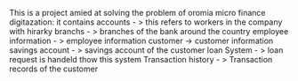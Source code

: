 This is a project amied at solving the problem of oromia micro finance digitazation:
it contains 
accounts - > this refers to workers in the company with hirarky
branchs - > branches of the bank around the country
employee information - > employee information
customer -> customer information
savings account - > savings account of the customer
loan System - > loan request is handeld thow this system
Transaction history - > Transaction records of the customer  
